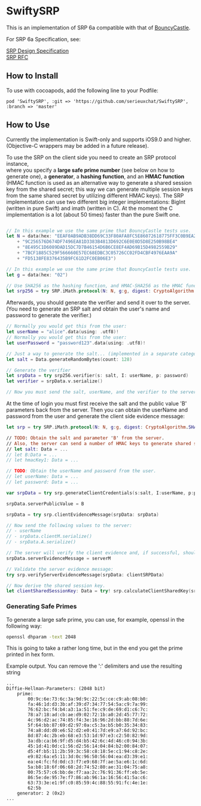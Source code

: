 # SwiftySRP
This is an implementation of SRP 6a compatible with that of [BouncyCastle](http://www.docjar.org/docs/api/org/bouncycastle/crypto/agreement/srp/package-index.html).

For SRP 6a Specification, see: 

[SRP Design Specification](http://srp.stanford.edu/design.html) <br/>
[SRP RFC](https://tools.ietf.org/html/rfc5054)


## How to Install

To use with cocoapods, add the following line to your Podfile:

```
pod 'SwiftySRP', :git => 'https://github.com/serieuxchat/SwiftySRP', :branch => 'master'
```

## How to Use

Currently the implementation is Swift-only and supports iOS9.0 and higher.
(Objective-C wrappers may be added in a future release).

To use the SRP on the client side you need to create an SRP protocol instance, <br/> where you specify a **large safe prime number** (see below on how to generate one), a **generator**, a **hashing function**, and an **HMAC function** <br/>
(HMAC function is used as an alternative way to generate a shared session key from the shared secret; this way we can generate multiple session keys from the same shared secret by utilizing different HMAC keys). The SRP implementation can use two different big integer implementations: BigInt (written in pure Swift) and imath (written in C). At the moment the C implementation is a lot (about 50 times) faster than the pure Swift one.

```swift

// In this example we use the same prime that BouncyCastle tests use.
let N = data(hex: "EEAF0AB9ADB38DD69C33F80AFA8FC5E86072618775FF3C0B9EA2314C"
    + "9C256576D674DF7496EA81D3383B4813D692C6E0E0D5D8E250B98BE4"
    + "8E495C1D6089DAD15DC7D7B46154D6B6CE8EF4AD69B15D4982559B29"
    + "7BCF1885C529F566660E57EC68EDBC3C05726CC02FD4CBF4976EAA9A"
    + "FD5138FE8376435B9FC61D2FC0EB06E3")

// In this example we use the same prime that BouncyCastle tests use.
let g = data(hex: "02")

// Use SHA256 as the hashing function, and HMAC-SHA256 as the HMAC function.
let srp256 = try SRP.iMath.protocol(N: N, g:g, digest: CryptoAlgorithm.SHA256.digestFunc(), hmac: CryptoAlgorithm.SHA256.hmacFunc())

```

Afterwards, you should generate the verifier and send it over to the server.
(You need to generate an SRP salt and obtain the user's name and password to generate the verifier.)


```swift
// Normally you would get this from the user:
let userName = "alice".data(using: .utf8)!
// Normally you would get this from the user:
let userPassword = "password123".data(using: .utf8)!

// Just a way to generate the salt... (implemented in a separate category)
let salt = Data.generateRandomBytes(count: 128)

// Generate the verifier
let srpData = try srp256.verifier(s: salt, I: userName, p: password)
let verifier = srpData.v.serialize()

// Now you must send the salt, userName, and the verifier to the server.
```

At the time of login you must first receive the salt and the public value 'B' parameters back from the server.
Then you can obtain the userName and password from the user and generate the client side evidence message:

```swift
let srp = try SRP.iMath.protocol(N: N, g:g, digest: CryptoAlgorithm.SHA256.digestFunc(), hmac: CryptoAlgorithm.SHA256.hmacFunc())

// TODO: Obtain the salt and parameter 'B' from the server.
// Also, the server can send a number of HMAC keys to generate shared session keys.
// let salt: Data = ...
// let B:Data = ...
// let hmacKey1: Data = ...

// TODO: Obtain the userName and password from the user.
// let userName: Data = ...
// let password: Data = ...

var srpData = try srp.generateClientCredentials(s:salt, I:userName, p:password)

srpData.serverPublicValue = B

srpData = try srp.clientEvidenceMessage(srpData: srpData)

// Now send the following values to the server:
// - userName
// - srpData.clientM.serialize()
// - srpData.A.serialize()

// The server will verify the client evidence and, if successful, should send back its own evidence message: serverM
srpData.serverEvidenceMessage = serverM

// Validate the server evidence message:
try srp.verifyServerEvidenceMessage(srpData: clientSRPData)

// Now derive the shared session key.
let clientSharedSessionKey: Data = try! srp.calculateClientSharedKey(srpData: clientSRPData, salt: hmacKey1)

```




### Generating Safe Primes

To generate a large safe prime, you can use, for example, openssl in the following way:

```bash
openssl dhparam -text 2048
```

This is going to take a rather long time, but in the end you get the prime printed in hex form.

Example output. You can remove the ':' delimiters and use the resulting string

```
...
Diffie-Hellman-Parameters: (2048 bit)
    prime:
        00:9c:6e:73:6c:3a:9d:9c:22:5c:ce:c9:ab:08:b0:
        fa:46:1d:d3:3b:af:39:d7:34:77:54:5a:c9:7a:99:
        76:62:bc:f4:b4:a3:1a:51:fe:c9:de:69:d1:c6:7c:
        78:a7:18:ad:cb:ae:d9:02:72:1b:a0:2d:45:77:72:
        4c:96:d2:ac:74:85:f4:3e:16:96:2d:bb:88:7d:6e:
        5f:64:bb:87:69:d2:97:0a:c5:3a:b5:b0:35:34:83:
        74:a8:dd:d0:e6:52:d2:e0:41:7d:e9:a7:6d:92:bc:
        8d:87:4c:2b:eb:68:e3:53:1d:97:e3:c2:50:82:9d:
        3a:db:ca:b6:9f:d5:d4:b5:42:6c:4d:46:c0:94:3b:
        45:1d:41:0d:c1:56:d2:56:14:04:84:b2:00:84:07:
        d5:4f:b5:11:2b:59:3c:58:c8:18:5e:c1:94:c8:2e:
        e9:82:6a:e5:11:3d:0c:96:50:56:04:ea:d3:39:e1:
        ea:e4:fc:fd:0d:c3:f7:e9:68:7f:ae:5a:e6:1c:6d:
        5a:b8:18:6f:06:68:2d:74:52:80:ae:31:04:75:a8:
        00:75:57:c6:bb:de:f7:aa:2c:76:91:36:ff:eb:5e:
        86:5e:de:95:7e:f7:86:ab:96:1a:16:56:41:5a:c6:
        63:73:3e:e1:9f:c0:85:59:4c:88:55:91:fc:4e:1e:
        62:5b
    generator: 2 (0x2)
...

```





